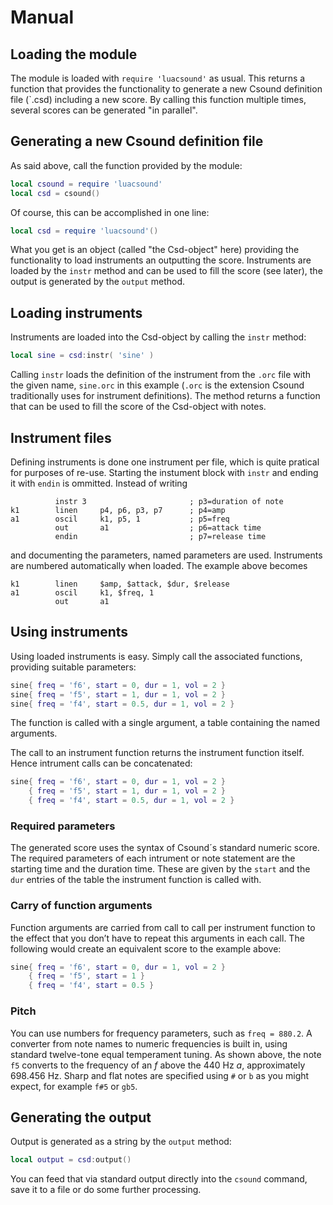 # Manual

## Loading the module

The module is loaded with `require 'luacsound'` as usual. This returns a
function that provides the functionality to generate a new Csound definition
file (`.csd) including a new score. By calling this function multiple times,
several scores can be generated "in parallel".

## Generating a new Csound definition file

As said above, call the function provided by the module:

```lua
local csound = require 'luacsound'
local csd = csound()
```

Of course, this can be accomplished in one line:

```lua
local csd = require 'luacsound'()
```

What you get is an object (called "the Csd-object" here) providing the
functionality to load instruments an outputting the score. Instruments are
loaded by the `instr` method and can be used to fill the score (see later), the
output is generated by the `output` method.

## Loading instruments

Instruments are loaded into the Csd-object by calling the `instr` method:

```lua
local sine = csd:instr( 'sine' )
```

Calling `instr` loads the definition of the instrument from the `.orc` file with
the given name, `sine.orc` in this example (`.orc` is the extension Csound
traditionally uses for instrument definitions). The method returns a function
that can be used to fill the score of the Csd-object with notes.

## Instrument files

Defining instruments is done one instrument per file, which is quite pratical
for purposes of re-use. Starting the instument block with `instr` and ending it
with `endin` is ommitted. Instead of writing

```
          instr 3                       ; p3=duration of note
k1        linen     p4, p6, p3, p7      ; p4=amp
a1        oscil     k1, p5, 1           ; p5=freq
          out       a1                  ; p6=attack time
          endin                         ; p7=release time
```

and documenting the parameters, named parameters are used. Instruments are
numbered automatically when loaded. The example above becomes

```
k1        linen     $amp, $attack, $dur, $release
a1        oscil     k1, $freq, 1
          out       a1
```

## Using instruments

Using loaded instruments is easy. Simply call the associated functions,
providing suitable parameters:

```lua
sine{ freq = 'f6', start = 0, dur = 1, vol = 2 }
sine{ freq = 'f5', start = 1, dur = 1, vol = 2 }
sine{ freq = 'f4', start = 0.5, dur = 1, vol = 2 }
```

The function is called with a single argument, a table containing the named
arguments.

The call to an instrument function returns the instrument function itself. Hence
intrument calls can be concatenated:

```lua
sine{ freq = 'f6', start = 0, dur = 1, vol = 2 }
    { freq = 'f5', start = 1, dur = 1, vol = 2 }
    { freq = 'f4', start = 0.5, dur = 1, vol = 2 }
```


### Required parameters

The generated score uses the syntax of Csound´s standard numeric score. The
required parameters of each intrument or note statement are the starting time
and the duration time. These are given by the `start` and the `dur` entries of
the table the instrument function is called with.

### Carry of function arguments

Function arguments are carried from call to call per instrument function to the
effect that you don’t have to repeat this arguments in each call. The following
would create an equivalent score to the example above:

```lua
sine{ freq = 'f6', start = 0, dur = 1, vol = 2 }
    { freq = 'f5', start = 1 }
    { freq = 'f4', start = 0.5 }
```

### Pitch

You can use numbers for frequency parameters, such as `freq = 880.2`. A
converter from note names to numeric frequencies is built in, using standard
twelve-tone equal temperament tuning. As shown above, the note `f5` converts to
the frequency of an *f* above the 440 Hz *a*, approximately 698.456 Hz. Sharp
and flat notes are specified using `#` or `b` as you might expect, for example
`f#5` or `gb5`.

## Generating the output

Output is generated as a string by the `output` method:

```lua
local output = csd:output()
```

You can feed that via standard output directly into the `csound` command, save
it to a file or do some further processing.
